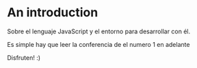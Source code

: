 # An introduction

Sobre el lenguaje JavaScript y el entorno para desarrollar con él.

Es simple hay que leer la conferencia de el numero 1 en adelante


Disfruten! :) 
